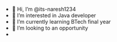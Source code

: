 - 👋 Hi, I’m @its-naresh1234
- 👀 I’m interested in Java developer 
- 🌱 I’m currently learning BTech final year 
- 💞️ I’m looking to an opportunity 
- 

<!---
its-naresh1234/its-naresh1234 is a ✨ special ✨ repository because its `README.md` (this file) appears on your GitHub profile.
You can click the Preview link to take a look at your changes.
--->

